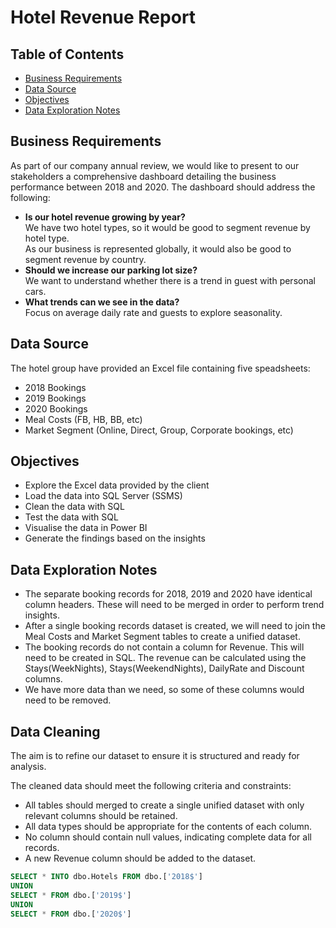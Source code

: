 # Hotel Revenue Report

## Table of Contents
* [Business Requirements](#business-requirements)
* [Data Source](#data-source)
* [Objectives](#objectives)
* [Data Exploration Notes](#data-exploration-notes)


## Business Requirements

As part of our company annual review, we would like to present to our stakeholders a comprehensive dashboard
detailing the business performance between 2018 and 2020. The dashboard should address the following:

- **Is our hotel revenue growing by year?**<br/>
   We have two hotel types, so it would be good to segment revenue by hotel type.<br/>
   As our business is represented globally, it would also be good to segment revenue by country.
- **Should we increase our parking lot size?**<br/>
   We want to understand whether there is a trend in guest with personal cars.
- **What trends can we see in the data?**<br/>
   Focus on average daily rate and guests to explore seasonality.

## Data Source

The hotel group have provided an Excel file containing five speadsheets:
- 2018 Bookings
- 2019 Bookings
- 2020 Bookings
- Meal Costs (FB, HB, BB, etc)
- Market Segment (Online, Direct, Group, Corporate bookings, etc)

## Objectives
- Explore the Excel data provided by the client
- Load the data into SQL Server (SSMS)
- Clean the data with SQL
- Test the data with SQL
- Visualise the data in Power BI
- Generate the findings based on the insights

## Data Exploration Notes
- The separate booking records for 2018, 2019 and 2020 have identical column headers. These will need to be merged in order to perform trend insights.
- After a single booking records dataset is created, we will need to join the Meal Costs and Market Segment tables to create a unified dataset.
- The booking records do not contain a column for Revenue. This will need to be created in SQL. The revenue can be calculated using the Stays(WeekNights), Stays(WeekendNights), DailyRate and Discount columns.
- We have more data than we need, so some of these columns would need to be removed.

## Data Cleaning
The aim is to refine our dataset to ensure it is structured and ready for analysis.

The cleaned data should meet the following criteria and constraints:
- All tables should merged to create a single unified dataset with only relevant columns should be retained.
- All data types should be appropriate for the contents of each column.
- No column should contain null values, indicating complete data for all records.
- A new Revenue column should be added to the dataset.

``` SQL
SELECT * INTO dbo.Hotels FROM dbo.['2018$']
UNION
SELECT * FROM dbo.['2019$']
UNION
SELECT * FROM dbo.['2020$']
```
